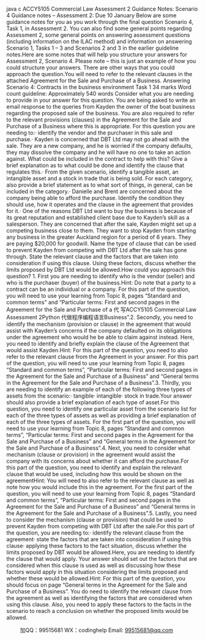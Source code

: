 java c
ACCY5105 Commercial Law 
Assessment 2 
Guidance Notes: Scenario 4
Guidance notes – Assessment 2: Due 10 January 
Below are some guidance notes for you as you work through the final question Scenario 4, Task 1, in Assessment 2.
You can also find some general points regarding Assessment 2, some general points on answering assessment questions (including information on the ILAC method) and information on answering Scenario 1, Tasks 1 – 3 and Scenarios 2 and 3 in the earlier guideline notes.Here are some notes that will help you structure your answers for Assessment 2, Scenario 4. Please note – this is just an example of how you could structure your answers. There are other ways that you could approach the question.You will need to refer to the relevant clauses in the attached Agreement for the Sale and Purchase of a Business.
Answering Scenario 4: Contracts in the business environment 
Task 1          34 marks 
Word count guideline: Approximately 540 words 
Consider what you are needing to provide in your answer for this question. You are being asked to write an email response to the queries from Kayden the owner of the boat business regarding the proposed sale of the business. You are also required to refer to the relevant provisions (clauses) in the Agreement for the Sale and Purchase of a Business where this is appropriate.
For this question you are needing to:· identify the vendor and the purchaser in this sale and purchase.·   Kayden is concerned that DBT Ltd may not go ahead with the sale. They are a new company, and he is worried if the company defaults, they may dissolve the company and he will have no one to take an action against. What could be included in the contract to help with this? Give a brief explanation as to what could be done and identify the clause that regulates this.·   From the given scenario, identify a tangible asset, an intangible asset and a stock in trade that is being sold. For each category, also provide a brief statement as to what sort of things, in general, can be included in the category.·   Danielle and Brent are concerned about the company being able to afford the purchase. Identify the condition they should use, how it operates and the clause in the agreement that provides for it.·   One of the reasons DBT Ltd want to buy the business is because of its great reputation and established client base due to Kayden’s skill as a salesperson. They are concerned that after the sale, Kayden might set up a competing business close to them. They want to stop Kayden from starting any business in the greater Auckland region for a period of 6 years. They are paying $20,000 for goodwill. Name the type of clause that can be used to prevent Kayden from competing with DBT Ltd after the sale has gone through. State the relevant clause and the factors that are taken into consideration if using this clause. Using these factors, discuss whether the limits proposed by DBT Ltd would be allowed.How could you approach this question?  1.   First you are needing to identify who is the vendor (seller) and who is the purchaser (buyer) of the business.Hint: Do note that a party to a contract can be an individual or a company. For this part of the question, you will need to use your learning from Topic 8, pages “Standard and common terms” and “Particular terms: First and second pages in the Agreement for the Sale and Purchase of a 代 写ACCY5105 Commercial Law Assessment 2Python
代做程序编程语言Business”.2.   Secondly, you need to identify the mechanism (provision or clause) in the agreement that would assist with Kayden’s concerns if the company defaulted on its obligations under the agreement who would he be able to claim against instead. Here, you need to identify and briefly explain the clause of the Agreement that would assist Kayden.Hint: For this part of the question, you need to also refer to the relevant clause from the Agreement in your answer. For this part of the question, you will need to use your learning from Topic 8, pages “Standard and common terms”, “Particular terms: First and second pages in the Agreement for the Sale and Purchase of a Business” and “General terms in the Agreement for the Sale and Purchase of a Business”.3.   Thirdly, you are needing to identify an example of each of the following three types of assets from the scenario:·   tangible·   intangible·   stock in trade.Your answer should also provide a brief explanation of each type of asset.For this question, you need to identify one particular asset from the scenario list for each of the three types of assets as well as providing a brief explanation of each of the three types of assets.  For the first part of the question, you will need to use your learning from Topic 8, pages “Standard and common terms”, “Particular terms: First and second pages in the Agreement for the Sale and Purchase of a Business” and “General terms in the Agreement for the Sale and Purchase of a Business”.4.   Next, you need to consider what mechanism (clause or provision) in the agreement would assist the company with its concerns about whether it can afford the purchase.For this part of the question, you need to identify and explain the relevant clause that would be used, including how this would be shown on the agreementHint: You will need to also refer to the relevant clause as well as note how you would include this in the agreement. For the first part of the question, you will need to use your learning from Topic 8, pages “Standard and common terms”, “Particular terms: First and second pages in the Agreement for the Sale and Purchase of a Business” and “General terms in the Agreement for the Sale and Purchase of a Business”.5.   Lastly, you need to consider the mechanism (clause or provision) that could be used to prevent Kayden from competing with DBT Ltd after the sale.For this part of the question, you are needing to:·   identify the relevant clause from the agreement·   state the factors that are taken into consideration if using this clause·   applying these factors to the fact situation, discuss whether the limits proposed by DBT would be allowed.Here, you are needing to identify the clause that would apply. Your answer should set out the factors that are considered when this clause is used as well as discussing how these factors would apply in this situation considering the limits proposed and whether these would be allowed.Hint: For this part of the question, you should focus on page “General terms in the Agreement for the Sale and Purchase of a Business”. You do need to identify the relevant clause from the agreement as well as identifying the factors that are considered when using this clause. Also, you need to apply these factors to the facts in the scenario to reach a conclusion on whether the proposed limits would be allowed. 




         
加QQ：99515681  WX：codinghelp  Email: 99515681@qq.com

